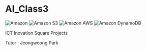 # AI_Class3

<img alt="Amazon" src ="https://img.shields.io/badge/Amazon-FF9900.svg?&style=for-the-badge&logo=Amazon&logoColor=white"/> <img alt="Amazon S3" src ="https://img.shields.io/badge/Amazon S3-569A31.svg?&style=for-the-badge&logo=Amazon S3&logoColor=white"/> <img alt="Amazon AWS" src ="https://img.shields.io/badge/Amazon AWS-232F3E.svg?&style=for-the-badge&logo=Amazon AWS&logoColor=white"/> <img alt="Amazon DynamoDB" src ="https://img.shields.io/badge/Amazon DynamoDB-4053D6.svg?&style=for-the-badge&logo=Amazon DynamoDB&logoColor=white"/>

ICT Inovation Square Projects

Tutor : Jeongwoong Park
